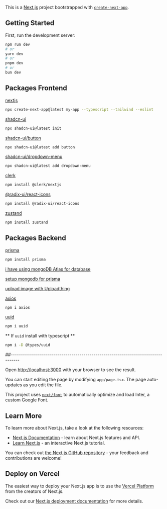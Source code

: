 This is a [Next.js](https://nextjs.org/) project bootstrapped with [`create-next-app`](https://github.com/vercel/next.js/tree/canary/packages/create-next-app).

## Getting Started

First, run the development server:

```bash
npm run dev
# or
yarn dev
# or
pnpm dev
# or
bun dev
```

## Packages Frontend
[nextjs](https://ui.shadcn.com/docs/installation/next)
```bash
npx create-next-app@latest my-app --typescript --tailwind --eslint
```

[shadcn-ui](https://ui.shadcn.com/docs/installation/next)
```bash
npx shadcn-ui@latest init
```

[shadcn-ui/button](https://ui.shadcn.com/docs/components/button)
```bash
npx shadcn-ui@latest add button
```

[shadcn-ui/dropdown-menu](https://ui.shadcn.com/docs/components/dropdown-menu)
```bash
npx shadcn-ui@latest add dropdown-menu
```

[clerk](https://clerk.com/docs/quickstarts/nextjs)
```bash
npm install @clerk/nextjs
```

[@radix-ui/react-icons](https://www.radix-ui.com/icons)
```bash
npm install @radix-ui/react-icons
```

[zustand](https://www.npmjs.com/package/zustand)
```bash
npm install zustand
```

## Packages Backend
[prisma](https://www.npmjs.com/package/prisma)
```bash
npm install prisma
```

[i have using mongoDB Atlas for database](https://cloud.mongodb.com/)

[setup mongodb for prisma](https://www.prisma.io/docs/getting-started/setup-prisma/add-to-existing-project/mongodb/connect-your-database-typescript-mongodb)

[upload image with Uploadthing](https://docs.uploadthing.com/getting-started)

[axios](https://www.npmjs.com/package/axios)
```bash
npm i axios
```

[uuid](https://www.npmjs.com/package/uuid)
```bash
npm i uuid
```

** If `uuid` install with typescript **
```bash
npm i -D @types/uuid
```



##----------------------------------------------------------------------------------

Open [http://localhost:3000](http://localhost:3000) with your browser to see the result.

You can start editing the page by modifying `app/page.tsx`. The page auto-updates as you edit the file.

This project uses [`next/font`](https://nextjs.org/docs/basic-features/font-optimization) to automatically optimize and load Inter, a custom Google Font.

## Learn More

To learn more about Next.js, take a look at the following resources:

- [Next.js Documentation](https://nextjs.org/docs) - learn about Next.js features and API.
- [Learn Next.js](https://nextjs.org/learn) - an interactive Next.js tutorial.

You can check out [the Next.js GitHub repository](https://github.com/vercel/next.js/) - your feedback and contributions are welcome!

## Deploy on Vercel

The easiest way to deploy your Next.js app is to use the [Vercel Platform](https://vercel.com/new?utm_medium=default-template&filter=next.js&utm_source=create-next-app&utm_campaign=create-next-app-readme) from the creators of Next.js.

Check out our [Next.js deployment documentation](https://nextjs.org/docs/deployment) for more details.

